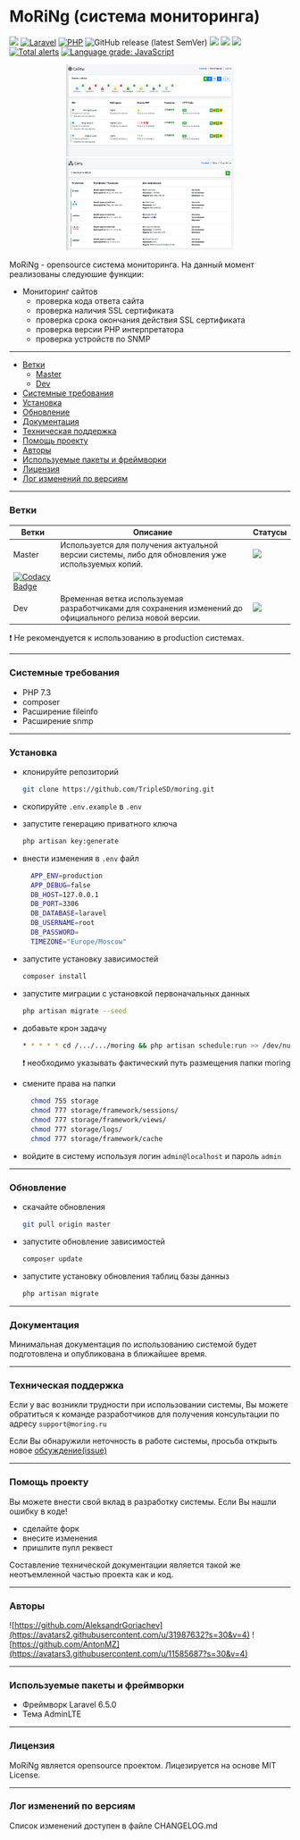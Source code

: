 # MoRiNg (система мониторинга)
![](https://img.shields.io/badge/OpenSource-%E2%AD%90-red)
[![Laravel](https://img.shields.io/badge/Laravel-6.x-red?logo=laravel)]((https://img.shields.io/badge/Laravel-6.x-red?logo=laravel))
[![PHP](https://img.shields.io/badge/PHP-7.x-blue?logo=php)]((https://img.shields.io/badge/PHP-7.x-blue?logo=php))
![GitHub release (latest SemVer)](https://img.shields.io/github/v/release/TripleSD/moring)
![](https://img.shields.io/github/stars/TripleSD/moring)
![](https://img.shields.io/github/forks/TripleSD/moring)
![](https://img.shields.io/github/license/TripleSD/moring)
[![Total alerts](https://img.shields.io/lgtm/alerts/g/TripleSD/moring.svg?logo=lgtm&logoWidth=18)](https://lgtm.com/projects/g/TripleSD/moring/alerts/)
[![Language grade: JavaScript](https://img.shields.io/lgtm/grade/javascript/g/TripleSD/moring.svg?logo=lgtm&logoWidth=18)](https://lgtm.com/projects/g/TripleSD/moring/context:javascript)
<p align="center">
<img src="docs/img/moring_readme_1.png" alt="drawing" width="300"/>
<img src="docs/img/moring_readme_2.png" alt="drawing" width="300"/>
</p>

MoRiNg - opensource система мониторинга. На данный момент реализованы следуюшие функции:
 - Мониторинг сайтов
    - проверка кода ответа сайта
    - проверка наличия SSL сертификата
    - проверка срока окончания действия SSL сертификата
    - проверка версии PHP интерпретатора
    - проверка устройств по SNMP
    
 - - - 
 - [Ветки](#Ветки)
    - [Master](#Master)
    - [Dev](#Dev)
 - [Системные требования](#Системные-требования)
 - [Установка](#Установка)
 - [Обновление](#Обновление)
 - [Документация](#Документация)
 - [Техническая поддержка](#Техническая-поддержка)
 - [Помощь проекту](#Помощь-проекту)
 - [Авторы](#Авторы)
 - [Используемые пакеты и фреймворки](#Используемые-пакеты-и-фреймворки)
 - [Лицензия](#Лицензия)
 - [Лог изменений по версиям](#Лог-изменений-по-версиям)
- - - 

### Ветки
|Ветки|Описание|Статусы|
|---|---|---|
|Master|Используется для получения актуальной версии системы, либо для обновления уже используемых копий.|[![](https://github.styleci.io/repos/220468288/shield?branch=master)](https://github.styleci.io/repos/220468288/shield?branch=master)
[![Codacy Badge](https://api.codacy.com/project/badge/Grade/d5a6c3a61da54e81b2db96964e6ce721)](https://www.codacy.com/manual/AntonMZ/moring?utm_source=github.com&amp;utm_medium=referral&amp;utm_content=TripleSD/moring&amp;utm_campaign=Badge_Grade)|
|Dev|Временная ветка используемая разработчиками для сохранения изменений до официального релиза новой версии.|[![](https://github.styleci.io/repos/220468288/shield?branch=dev)](https://github.styleci.io/repos/220468288/shield?branch=dev)|
    
 :heavy_exclamation_mark: Не рекомендуется к использованию в production системах.
***
### Системные требования

* PHP 7.3
* composer
* Расширение fileinfo
* Расширение snmp
***
### Установка
* клонируйте репозиторий

  ```bash
  git clone https://github.com/TripleSD/moring.git
  ```
* скопируйте `.env.example` в `.env`
* запустите генерацию приватного ключа 
    ```bash
    php artisan key:generate
    ```
* внести изменения в ```.env``` файл
    ```bash
      APP_ENV=production
      APP_DEBUG=false
      DB_HOST=127.0.0.1
      DB_PORT=3306
      DB_DATABASE=laravel
      DB_USERNAME=root
      DB_PASSWORD=
      TIMEZONE="Europe/Moscow"
    ```
* запустите установку зависимостей
    ```bash
    composer install
    ``` 
* запустите миграции с установкой первоначальных данных
    ```bash
    php artisan migrate --seed
    ``` 
* добавьте крон задачу
    ```bash
    * * * * * cd /.../.../moring && php artisan schedule:run >> /dev/null 2>&1
    ```  
    :heavy_exclamation_mark: необходимо указывать фактический путь размещения папки moring
* смените права на папки
    ```bash  
      chmod 755 storage
      chmod 777 storage/framework/sessions/
      chmod 777 storage/framework/views/
      chmod 777 storage/logs/
      chmod 777 storage/framework/cache
    ```
* войдите в систему используя логин `admin@localhost` и пароль `admin`
***
### Обновление
* скачайте обновления
    ```bash
    git pull origin master
    ```
* запустите обновление зависимостей
    ```bash
    composer update
    ``` 
* запустите установку обновления таблиц базы данныз
    ```bash
    php artisan migrate
    ```  
***
### Документация
Минимальная документация по использованию системой будет подготовлена и опубликована в ближайшее время.
***
### Техническая поддержка
Если у вас возникли трудности при использовании системы, Вы можете обратиться
к команде разработчиков для получения консультации по адресу ```support@moring.ru```
 
 Если Вы обнаружили неточность в работе системы, просьба открыть новое [обсуждение(issue)](https://github.com/TripleSD/moring/issues)
***
### Помощь проекту
Вы можете внести свой вклад в разработку системы.
Если Вы нашли ошибку в коде!
 * сделайте форк
 * внесите изменения
 * пришлите пулл реквест

Составление технической документации является такой же неотъемленной 
частью проекта как и код. 
***
### Авторы
 ![https://github.com/AleksandrGoriachev](https://avatars2.githubusercontent.com/u/31987632?s=30&v=4)
 ![https://github.com/AntonMZ](https://avatars3.githubusercontent.com/u/11585687?s=30&v=4)
***
### Используемые пакеты и фреймворки
* Фреймворк Laravel 6.5.0
* Тема AdminLTE
***
### Лицензия
MoRiNg является opensource проектом. Лицезируется на основе MIT License.
***
### Лог изменений по версиям
Список изменений доступен в файле CHANGELOG.md
